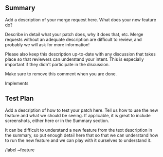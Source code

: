 ## Summary

Add a description of your merge request here. What does your new feature do?

Describe in detail what your patch does, why it does that, etc. Merge requests
without an adequate description are difficult to review, and probably we will
ask for more information!

Please also keep this description up-to-date with any discussion that takes
place so that reviewers can understand your intent. This is especially
important if they didn't participate in the discussion.

Make sure to remove this comment when you are done.

Implements <!-- GitLab Issue Number -->

## Test Plan

Add a description of how to test your patch here. Tell us how to use the new
feature and what we should be seeing. If applicable, it is great to include
screenshots, either here or in the Summary section.

It can be difficult to understand a new feature from the text description in
the summary, so put enough detail here that so that we can understand how to run
the new feature and we can play with it ourselves to understand it.

/label ~feature
